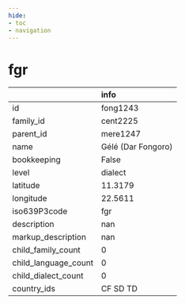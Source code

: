 ```yaml
---
hide:
- toc
- navigation
---
```

# fgr
|                      | info               |
|:---------------------|:-------------------|
| id                   | fong1243           |
| family_id            | cent2225           |
| parent_id            | mere1247           |
| name                 | Gélé (Dar Fongoro) |
| bookkeeping          | False              |
| level                | dialect            |
| latitude             | 11.3179            |
| longitude            | 22.5611            |
| iso639P3code         | fgr                |
| description          | nan                |
| markup_description   | nan                |
| child_family_count   | 0                  |
| child_language_count | 0                  |
| child_dialect_count  | 0                  |
| country_ids          | CF SD TD           |